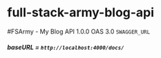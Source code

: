 ﻿# full-stack-army-blog-api
#FSArmy - My Blog API 1.0.0 OAS 3.0
 `SWAGGER_URL`

##### baseURL = `http://localhost:4000/docs/`
